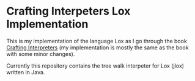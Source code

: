# Crafting Interpeters Lox Implementation
This is my implementation of the language Lox as I go through the book [Crafting Interpreters](http://craftinginterpreters.com) (my implementation is mostly the same as the book with some minor changes).

Currently this repository contains the tree walk interpeter for Lox (jlox) written in Java.
